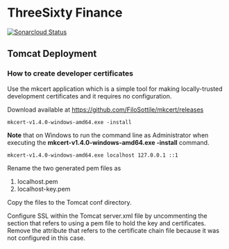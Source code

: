 # ThreeSixty Finance
[![Sonarcloud Status](https://sonarcloud.io/api/project_badges/measure?project=threesixty-finance&metric=alert_status)](https://sonarcloud.io/dashboard?id=threesixty-finance)
 
## Tomcat Deployment 
### How to create developer certificates
Use the mkcert application which is a simple tool for making locally-trusted development certificates and it requires no configuration.

Download available at https://github.com/FiloSottile/mkcert/releases

```
mkcert-v1.4.0-windows-amd64.exe -install
```

**Note** that on Windows to run the command line as Administrator when executing the <b>mkcert-v1.4.0-windows-amd64.exe -install</b> command.

```
mkcert-v1.4.0-windows-amd64.exe localhost 127.0.0.1 ::1
```

Rename the two generated pem files as 
1. localhost.pem
2. localhost-key.pem

Copy the files to the Tomcat conf directory.

Configure SSL within the Tomcat server.xml file by uncommenting the section that refers to using a pem file to hold the key and certificates. Remove the attribute that refers to the certificate chain file because it was not configured in this case. 